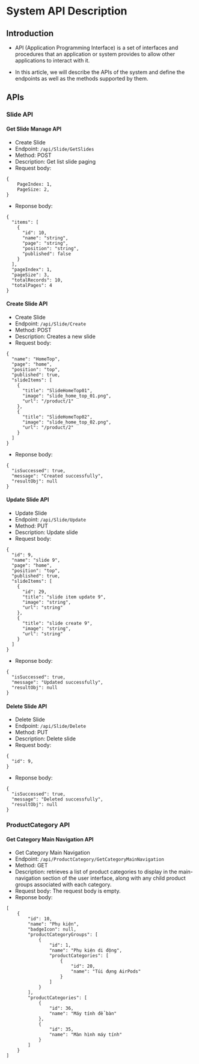 # System API Description

## Introduction

- API (Application Programming Interface) is a set of interfaces and procedures that an application or system provides to allow other applications to interact with it.

- In this article, we will describe the APIs of the system and define the endpoints as well as the methods supported by them.

## APIs

### Slide API

#### Get Slide Manage API

- Create Slide
- Endpoint: `/api/Slide/GetSlides`
- Method: POST
- Description: Get list slide paging
- Request body: 
```
{
    PageIndex: 1,
    PageSize: 2,
}
```
- Reponse body:
```
{
  "items": [
    {
      "id": 10,
      "name": "string",
      "page": "string",
      "position": "string",
      "published": false
    }
  ],
  "pageIndex": 1,
  "pageSize": 3,
  "totalRecords": 10,
  "totalPages": 4
}
```

#### Create Slide API

- Create Slide
- Endpoint: `/api/Slide/Create`
- Method: POST
- Description: Creates a new slide
- Request body: 
```
{
  "name": "HomeTop",
  "page": "home",
  "position": "top",
  "published": true,
  "slideItems": [
    {
      "title": "SlideHomeTop01",
      "image": "slide_home_top_01.png",
      "url": "/product/1"
    },
    {
      "title": "SlideHomeTop02",
      "image": "slide_home_top_02.png",
      "url": "/product/2"
    }
  ]
}
```
- Reponse body:
```
{
  "isSuccessed": true,
  "message": "Created successfully",
  "resultObj": null
}
```

#### Update Slide API

- Update Slide
- Endpoint: `/api/Slide/Update`
- Method: PUT
- Description: Update slide
- Request body: 
```
{
  "id": 9,
  "name": "slide 9",
  "page": "home",
  "position": "top",
  "published": true,
  "slideItems": [
    {
      "id": 29,
      "title": "slide item update 9",
      "image": "string",
      "url": "string"
    },
    {
      "title": "slide create 9",
      "image": "string",
      "url": "string"
    }
  ]
}
```
- Reponse body:
```
{
  "isSuccessed": true,
  "message": "Updated successfully",
  "resultObj": null
}
```

#### Delete Slide API

- Delete Slide
- Endpoint: `/api/Slide/Delete`
- Method: PUT
- Description: Delete slide
- Request body: 
```
{
  "id": 9,
}
```
- Reponse body:
```
{
  "isSuccessed": true,
  "message": "Deleted successfully",
  "resultObj": null
}
```

### ProductCategory API

#### Get Category Main Navigation API
- Get Category Main Navigation
- Endpoint: `/api/ProductCategory/GetCategoryMainNavigation`
- Method: GET
- Description: retrieves a list of product categories to display in the main-navigation section of the user interface, along with any child product groups associated with each category.
- Request body: The request body is empty.
- Reponse body:
```
[
    {
        "id": 10,
        "name": "Phụ kiện",
        "badgeIcon": null,
        "productCategoryGroups": [
            {
                "id": 1,
                "name": "Phụ kiện di động",
                "productCategories": [
                    {
                        "id": 20,
                        "name": "Túi đựng AirPods"
                    }
                ]
            }
        ],
        "productCategories": [
            {
                "id": 36,
                "name": "Máy tính để bàn"
            },
            {
                "id": 35,
                "name": "Màn hình máy tính"
            }
        ]
    }
]
```
